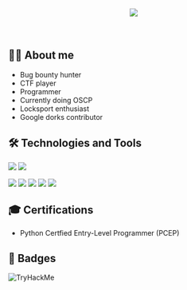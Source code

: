 <h1 align="center">
    <img src="https://fontmeme.com/temporary/98e86171bc28b7dd6f4e6386889f9029.png">
  </a>
</h1>

</br>

## 👨‍💻 About me
- Bug bounty hunter 
- CTF player
- Programmer
- Currently doing OSCP
- Locksport enthusiast
- Google dorks contributor 

## 🛠️ Technologies and Tools
<image src="https://img.shields.io/badge/Python-3776AB?style=for-the-badge&logo=python&logoColor=black"> <image src="https://img.shields.io/badge/bash-4D4D4D?style=for-the-badge&logo=windows%20terminal&logoColor=white">

<image src="https://img.shields.io/badge/Windows-0078D6?style=for-the-badge&logo=windows&logoColor=white"> <image src="https://img.shields.io/badge/Debian-A81D33?style=for-the-badge&logo=debian&logoColor=white"> <image src="https://img.shields.io/badge/Kali_Linux-557C94?style=for-the-badge&logo=kali-linux&logoColor=white"> <image src="https://img.shields.io/badge/VIM-%2311AB00.svg?&style=for-the-badge&logo=vim&logoColor=white"> <image src="https://img.shields.io/badge/sublime_text-%23575757.svg?&style=for-the-badge&logo=sublime-text&logoColor=important">


## 🎓 Certifications 
- Python Certfied Entry-Level Programmer (PCEP)
  
## 📛 Badges 
<img src="https://tryhackme-badges.s3.amazonaws.com/hustlebunny29.png" alt="TryHackMe">
